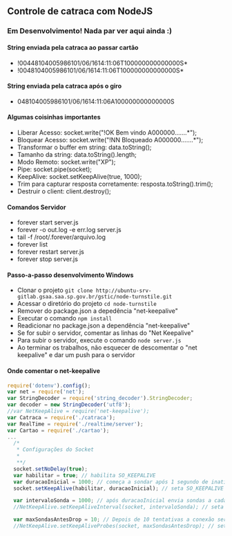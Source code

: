 ## Controle de catraca com NodeJS

### Em Desenvolvimento! Nada par ver aqui ainda :)

#### String enviada pela catraca ao passar cartão
* !00448104005986101/06/1614:11:06T100000000000000S*
* !0048104005986101/06/1614:11:06T100000000000000S*

#### String enviada pela catraca após o giro
* 048104005986101/06/1614:11:06A100000000000000S

#### Algumas coisinhas importantes
* Liberar Acesso: socket.write("!OK Bem vindo      A000000.......\*");
* Bloquear Acesso: socket.write("!NN Bloqueado      A000000.......\*");
* Transformar o buffer em string: data.toString();
* Tamanho da string: data.toString().length;
* Modo Remoto: socket.write("XP");
* Pipe: socket.pipe(socket);
* KeepAlive: socket.setKeepAlive(true, 1000);
* Trim para capturar resposta corretamente: resposta.toString().trim();
* Destruir o client: client.destroy();

#### Comandos Servidor
* forever start server.js
* forever -o out.log -e err.log server.js
* tail -f /root/.forever/arquivo.log
* forever list
* forever restart server.js
* forever stop server.js

#### Passo-a-passo desenvolvimento Windows
* Clonar o projeto `git clone http://ubuntu-srv-gitlab.gsaa.saa.sp.gov.br/gstic/node-turnstile.git`
* Acessar o diretório do projeto `cd node-turnstile`
* Remover do package.json a depedência "net-keepalive"
* Executar o comando `npm install`
* Readicionar no package.json a dependência "net-keepalive"
* Se for subir o servidor, comentar as linhas do "Net Keepalive"
* Para subir o servidor, execute o comando `node server.js`
* Ao terminar os trabalhos, não esquecer de descomentar o "net keepalive" e dar um push para o servidor

#### Onde comentar o net-keepalive
```javascript
require('dotenv').config();
var net = require('net');
var StringDecoder = require('string_decoder').StringDecoder;
var decoder = new StringDecoder('utf8');
//var NetKeepAlive = require('net-keepalive');
var Catraca = require('./catraca');
var RealTime = require('./realtime/server');
var Cartao = require('./cartao');
...
  /*
   * Configurações do Socket
   *
   **/
  socket.setNoDelay(true);
  var habilitar = true; // habilita SO_KEEPALIVE
  var duracaoInicial = 1000; // começa a sondar após 1 segundo de inatividade
  socket.setKeepAlive(habilitar, duracaoInicial); // seta SO_KEEPALIVE e TCP_KEEPIDLE

  var intervaloSonda = 1000; // após duracaoInicial envia sondas a cada 1 segundo
  //NetKeepAlive.setKeepAliveInterval(socket, intervaloSonda); // seta TCP_KEEPINTVL

  var maxSondasAntesDrop = 10; // Depois de 10 tentativas a conexão será dropada
  //NetKeepAlive.setKeepAliveProbes(socket, maxSondasAntesDrop); // seta TCP_KEEPCNT

```